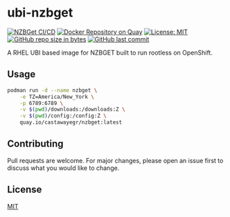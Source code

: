 ubi-nzbget
=========
[![NZBGet CI/CD](https://github.com/CastawayEGR/ubi-nzbget/actions/workflows/build.yml/badge.svg)](https://github.com/CastawayEGR/ubi-nzbget/actions/workflows/build.yml)
[![Docker Repository on Quay](https://quay.io/repository/castawayegr/nzbget/status "Docker Repository on Quay")](https://quay.io/repository/castawayegr/nzbget)
[![License: MIT](https://img.shields.io/badge/License-MIT-brightgreen.svg)](https://opensource.org/licenses/MIT)
[![GitHub repo size in bytes](https://img.shields.io/github/repo-size/CastawayEGR/ubi-nzbget.svg?logoColor=brightgreen)](https://github.com/CastawayEGR/ubi-nzbget)
[![GitHub last commit](https://img.shields.io/github/last-commit/CastawayEGR/ubi-nzbget.svg?logoColor=brightgreen)](https://github.com/CastawayEGR/ubi-nzbget)

A RHEL UBI based image for NZBGET built to run rootless on OpenShift.

## Usage

```bash
podman run -d --name nzbget \
    -e TZ=America/New_York \
    -p 6789:6789 \
    -v $(pwd)/downloads:/downloads:Z \
    -v $(pwd)/config:/config:Z \
    quay.io/castawayegr/nzbget:latest 
```

## Contributing
Pull requests are welcome. For major changes, please open an issue first to discuss what you would like to change.

## License
[MIT](https://choosealicense.com/licenses/mit/)
